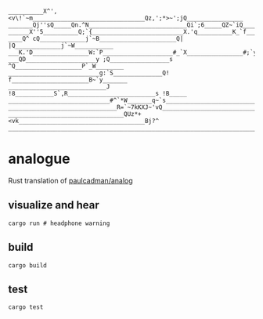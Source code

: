 ```
__________X^',<v\!`~m________________________________Qz,';*>~';jQ________________
_______Qj''sQ_____Qn.^N____________________________Qi`;6_____QZ~`iQ______________
______X''5__________Q;`{__________________________X.'q__________K_`f_____________
____Q^ cQ_____________j`~B______________________Q| |Q_____________j`~W___________
___K.'D________________W:`P____________________#_`X________________#;`y__________
___QD____________________y ;Q_________________s ^Q___________________P`_W________
__________________________g:`S______________Q! f______________________B~`y_______
____________________________J !8___________S`,R_________________________s !B_____
_____________________________#^`*W_______q~`s____________________________g;`vQ___
_______________________________R=`~7kKXJ~'vQ_______________________________U~`+ob
_________________________________QUz*+<vk____________________________________Bj?^
_________________________________________________________________________________
```

# analogue

Rust translation of [paulcadman/analog](https://github.com/paulcadman/analog)

## visualize and hear

`cargo run # headphone warning`

## build

`cargo build`

## test

`cargo test`

